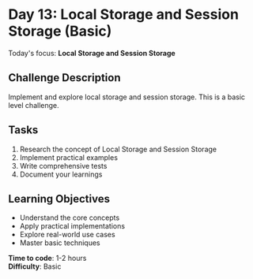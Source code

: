 # Day 13: Local Storage and Session Storage (Basic)

Today's focus: **Local Storage and Session Storage**

## Challenge Description
Implement and explore local storage and session storage. This is a basic level challenge.

## Tasks
1. Research the concept of Local Storage and Session Storage
2. Implement practical examples
3. Write comprehensive tests
4. Document your learnings

## Learning Objectives
- Understand the core concepts
- Apply practical implementations
- Explore real-world use cases
- Master basic techniques

**Time to code**: 1-2 hours  
**Difficulty**: Basic